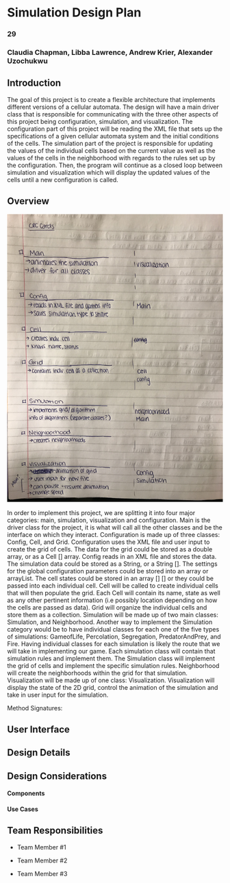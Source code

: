 # Simulation Design Plan
### 29
### Claudia Chapman, Libba Lawrence, Andrew Krier, Alexander Uzochukwu

## Introduction
The goal of this project is to create a flexible architecture that implements different versions of a cellular automata.
The design will have a main driver class that is responsible for communicating with the three other aspects of this project 
being configuration, simulation, and visualization. The configuration part of this project will be reading the XML file 
that sets up the specifications of a given cellular automata system and the initial conditions of the cells. The simulation 
part of the project is responsible for updating the values of the individual cells based on the current value as well as 
the values of the cells in the neighborhood with regards to the rules set up by the configuration. Then, the program will 
continue as a closed loop between simulation and visualization which will display the updated values of the cells until a new
configuration is called. 

## Overview

![title](CRC_Design.png)

 	
In order to implement this project, we are splitting it into four major categories: main, simulation, visualization and configuration. Main is the driver class for the project, it is what will call all the other classes and be the interface on which they interact. Configuration is made up of three classes: Config, Cell, and Grid. Configuration uses the XML file and user input to create the grid of cells. The data for the grid could be stored as a double array, or as a Cell [] array. Config reads in an XML file and stores the data. The simulation data could be stored as a String, or a String []. The settings for the global configuration parameters could be stored into an array or arrayList. The cell states could be stored in an array [] [] or they could be passed into each individual cell. Cell will be called to create individual cells that will then populate the grid. Each Cell will contain its name, state as well as any other pertinent information (i.e possibly location depending on how the cells are passed as data).  Grid will organize the individual cells and store them as a collection. Simulation will be made up of two main classes: Simulation, and Neighborhood. Another way to implement the Simulation category would be to have individual classes for each one of the five types of simulations: GameofLife, Percolation, Segregation, PredatorAndPrey, and Fire. Having individual classes for each simulation is likely the route that we will take in implementing our game. Each simulation class will contain that simulation rules and implement them. The Simulation class will implement the grid of cells and implement the specific simulation rules. Neighborhood will create the neighborhoods within the grid for that simulation. Visualization will be made up of one class: Visualization. Visualization will display the state of the 2D grid, control the animation of the simulation and take in user input for the simulation.
 
Method Signatures:

 


## User Interface


## Design Details


## Design Considerations

#### Components

#### Use Cases


## Team Responsibilities

 * Team Member #1

 * Team Member #2

 * Team Member #3

